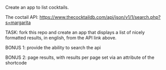 Create an app to list cocktails. 

The coctail API: https://www.thecocktaildb.com/api/json/v1/1/search.php?s=margarita

TASK: fork this repo and create an app that displays a list of nicely formatted results, in english, from the API link above.

BONUS 1: provide the ability to search the api

BONUS 2: page results, with results per page set via an attribute of the shortcode
